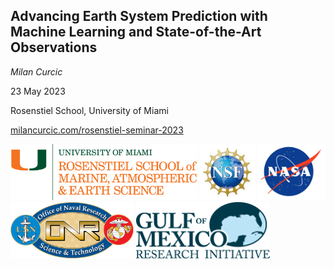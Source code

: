 <section style="display: flex; flex-direction: column;">

<div style="flex: 8;">

## Advancing Earth System Prediction with Machine Learning and State-of-the-Art Observations

_Milan Curcic_

23 May 2023

Rosenstiel School, University of Miami

[milancurcic.com/rosenstiel-seminar-2023](https://milancurcic.com/rosenstiel-seminar-2023)
</div>

<div style="flex: 2;">
  <img height=90 src="assets/logos/rosenstiel.png"></img>
  <img height=90 src="assets/logos/nsf.jpg"></img>
  <img height=90 src="assets/logos/nasa.png"></img>
  <img height=90 src="assets/logos/onr.png"></img>
  <img height=90 src="assets/logos/gomri.png"></img>
</div>

</section>
